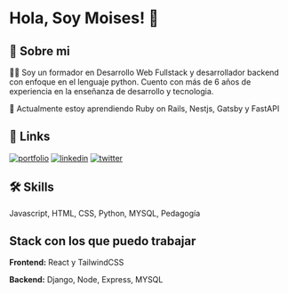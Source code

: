
# Hola, Soy Moises! 👋


## 🚀 Sobre mi
👩‍💻  Soy un formador en Desarrollo Web Fullstack y desarrollador backend con enfoque en el lenguaje python. Cuento con más de 6 años de experiencia en la enseñanza de desarrollo y tecnologia. 

🧠 Actualmente estoy aprendiendo Ruby on Rails, Nestjs, Gatsby y FastAPI


## 🔗 Links
[![portfolio](https://img.shields.io/badge/my_portfolio-000?style=for-the-badge&logo=ko-fi&logoColor=white)](https://arizamoisesco.netlify.app/)
[![linkedin](https://img.shields.io/badge/linkedin-0A66C2?style=for-the-badge&logo=linkedin&logoColor=white)](https://www.linkedin.com/in/arizamoisesco)
[![twitter](https://img.shields.io/badge/twitter-1DA1F2?style=for-the-badge&logo=twitter&logoColor=white)](https://twitter.com/arizamoisesco)


## 🛠 Skills
Javascript, HTML, CSS, Python, MYSQL, Pedagogía


## Stack con los que puedo trabajar

**Frontend:** React y TailwindCSS

**Backend:** Django, Node, Express, MYSQL
